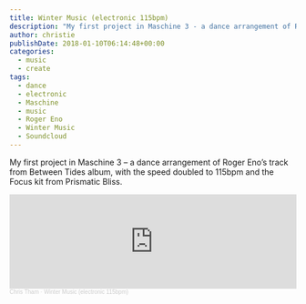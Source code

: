 ```yaml
---
title: Winter Music (electronic 115bpm)
description: "My first project in Maschine 3 - a dance arrangement of Roger Eno's track from Between Tides album."
author: christie
publishDate: 2018-01-10T06:14:48+00:00
categories:
  - music
  - create
tags:
  - dance
  - electronic
  - Maschine
  - music
  - Roger Eno
  - Winter Music
  - Soundcloud
---
```


My first project in Maschine 3 &#8211; a dance arrangement of Roger Eno&#8217;s track from Between Tides album, with the speed doubled to 115bpm and the Focus kit from Prismatic Bliss.

<iframe width="100%" height="166" scrolling="no" frameborder="no" allow="autoplay" src="https://w.soundcloud.com/player/?url=https%3A//api.soundcloud.com/tracks/382208156&color=%23ff5500&auto_play=false&hide_related=false&show_comments=true&show_user=true&show_reposts=false&show_teaser=true"></iframe><div style="font-size: 10px; color: #cccccc;line-break: anywhere;word-break: normal;overflow: hidden;white-space: nowrap;text-overflow: ellipsis; font-family: Interstate,Lucida Grande,Lucida Sans Unicode,Lucida Sans,Garuda,Verdana,Tahoma,sans-serif;font-weight: 100;"><a href="https://soundcloud.com/chris-tham" title="Chris Tham" target="_blank" style="color: #cccccc; text-decoration: none;">Chris Tham</a> · <a href="https://soundcloud.com/chris-tham/winter-music-electronic-115bpm" title="Winter Music (electronic 115bpm)" target="_blank" style="color: #cccccc; text-decoration: none;">Winter Music (electronic 115bpm)</a></div>
